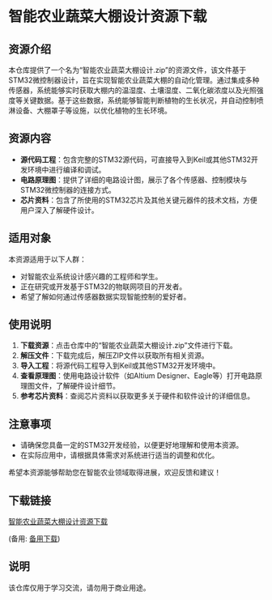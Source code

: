 # 智能农业蔬菜大棚设计资源下载

## 资源介绍

本仓库提供了一个名为“智能农业蔬菜大棚设计.zip”的资源文件，该文件基于STM32微控制器设计，旨在实现智能农业蔬菜大棚的自动化管理。通过集成多种传感器，系统能够实时获取大棚内的温湿度、土壤湿度、二氧化碳浓度以及光照强度等关键数据。基于这些数据，系统能够智能判断植物的生长状况，并自动控制喷淋设备、大棚罩子等设施，以优化植物的生长环境。

## 资源内容

- **源代码工程**：包含完整的STM32源代码，可直接导入到Keil或其他STM32开发环境中进行编译和调试。
- **电路原理图**：提供了详细的电路设计图，展示了各个传感器、控制模块与STM32微控制器的连接方式。
- **芯片资料**：包含了所使用的STM32芯片及其他关键元器件的技术文档，方便用户深入了解硬件设计。

## 适用对象

本资源适用于以下人群：

- 对智能农业系统设计感兴趣的工程师和学生。
- 正在研究或开发基于STM32的物联网项目的开发者。
- 希望了解如何通过传感器数据实现智能控制的爱好者。

## 使用说明

1. **下载资源**：点击仓库中的“智能农业蔬菜大棚设计.zip”文件进行下载。
2. **解压文件**：下载完成后，解压ZIP文件以获取所有相关资源。
3. **导入工程**：将源代码工程导入到Keil或其他STM32开发环境中。
4. **查看原理图**：使用电路设计软件（如Altium Designer、Eagle等）打开电路原理图文件，了解硬件设计细节。
5. **参考芯片资料**：查阅芯片资料以获取更多关于硬件和软件设计的详细信息。

## 注意事项

- 请确保您具备一定的STM32开发经验，以便更好地理解和使用本资源。
- 在实际应用中，请根据具体需求对系统进行适当的调整和优化。

希望本资源能够帮助您在智能农业领域取得进展，欢迎反馈和建议！

## 下载链接
[智能农业蔬菜大棚设计资源下载](https://pan.quark.cn/s/39763bea588b) 

(备用: [备用下载](https://pan.baidu.com/s/1MxhZqZnMrJHRqiCjonvEXA?pwd=1234))

## 说明

该仓库仅用于学习交流，请勿用于商业用途。

